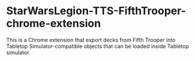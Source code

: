 # StarWarsLegion-TTS-FifthTrooper-chrome-extension
This is a Chrome extension that export decks from Fifth Trooper into Tabletop Simulator-compatible objects that can be loaded inside Tabletop simulator.
